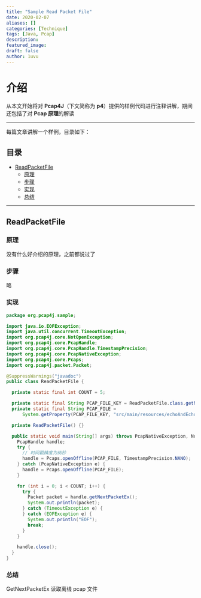 ```yaml
---
title: "Sample Read Packet File"
date: 2020-02-07
aliases: []
categories: [Technique]
tags: [Java, Pcap]
description: 
featured_image:
draft: false
author: 1uvu
---
```


介绍
======

从本文开始将对 **Pcap4J**（下文简称为 **p4**）提供的样例代码进行注释讲解，期间还包括了对 **Pcap 原理**的解读

****

每篇文章讲解一个样例，目录如下：

目录
-----

- [ReadPacketFile](#ReadPacketFile)
    - [原理](#原理)
    - [步骤](#步骤)
    - [实现](#实现)
    - [总结](#总结)

****

ReadPacketFile
------

### 原理

没有什么好介绍的原理，之前都说过了

### 步骤

略

### 实现

```java
package org.pcap4j.sample;

import java.io.EOFException;
import java.util.concurrent.TimeoutException;
import org.pcap4j.core.NotOpenException;
import org.pcap4j.core.PcapHandle;
import org.pcap4j.core.PcapHandle.TimestampPrecision;
import org.pcap4j.core.PcapNativeException;
import org.pcap4j.core.Pcaps;
import org.pcap4j.packet.Packet;

@SuppressWarnings("javadoc")
public class ReadPacketFile {

  private static final int COUNT = 5;

  private static final String PCAP_FILE_KEY = ReadPacketFile.class.getName() + ".pcapFile";
  private static final String PCAP_FILE =
      System.getProperty(PCAP_FILE_KEY, "src/main/resources/echoAndEchoReply.pcap");

  private ReadPacketFile() {}

  public static void main(String[] args) throws PcapNativeException, NotOpenException {
    PcapHandle handle;
    try {
      // 时间戳精度为纳秒
      handle = Pcaps.openOffline(PCAP_FILE, TimestampPrecision.NANO);
    } catch (PcapNativeException e) {
      handle = Pcaps.openOffline(PCAP_FILE);
    }

    for (int i = 0; i < COUNT; i++) {
      try {
        Packet packet = handle.getNextPacketEx();
        System.out.println(packet);
      } catch (TimeoutException e) {
      } catch (EOFException e) {
        System.out.println("EOF");
        break;
      }
    }

    handle.close();
  }
}
```

### 总结

GetNextPacketEx 读取离线 pcap 文件